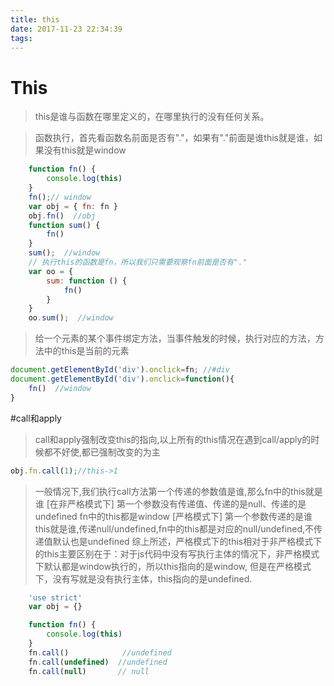 ```yaml
---
title: this
date: 2017-11-23 22:34:39
tags:
---
```

# This
> this是谁与函数在哪里定义的，在哪里执行的没有任何关系。

> 函数执行，首先看函数名前面是否有"."，如果有"."前面是谁this就是谁，如果没有this就是window

```javascript
    function fn() {
        console.log(this)
    }
    fn();// window
    var obj = { fn: fn }
    obj.fn()  //obj
    function sum() {
        fn()
    }
    sum();  //window
    // 执行this的函数是fn，所以我们只需要观察fn前面是否有"."
    var oo = {
        sum: function () {
            fn()
        }
    }
    oo.sum();  //window
```

>给一个元素的某个事件绑定方法，当事件触发的时候，执行对应的方法，方法中的this是当前的元素

```javascript
document.getElementById('div').onclick=fn; //#div
document.getElementById('div').onclick=function(){
    fn()  //window
}
```
#call和apply
> call和apply强制改变this的指向,以上所有的this情况在遇到call/apply的时候都不好使,都已强制改变的为主

  ```javascript
obj.fn.call(1);//this->1
  ```
>  一般情况下,我们执行call方法第一个传递的参数值是谁,那么fn中的this就是谁
  [在非严格模式下]
  第一个参数没有传递值、传递的是null、传递的是undefined fn中的this都是window
  [严格模式下]
  第一个参数传递的是谁this就是谁,传递null/undefined,fn中的this都是对应的null/undefined,不传递值默认也是undefined
综上所述，严格模式下的this相对于非严格模式下的this主要区别在于：对于js代码中没有写执行主体的情况下，非严格模式下默认都是window执行的，所以this指向的是window,
但是在严格模式下，没有写就是没有执行主体，this指向的是undefined.
```javascript
    'use strict'
    var obj = {}

    function fn() {
        console.log(this)
    }                 
    fn.call()            //undefined  
    fn.call(undefined)  //undefined
    fn.call(null)       // null
```
